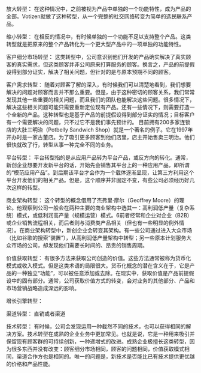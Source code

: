 放大转型：
在这种情况中，之前被视为产品中单独的一个功能特性，成为产品的全部。Votizen就做了这种转型，从一个完整的社交网络转变为简单的选民联系产品。

缩小转型：
在相反的情况中，有时候单独的一个功能不足以支持整个产品。这类转型就是把原来的整个产品转化为一个更大型产品中的一项单独的功能特性。

客户细分市场转型：
这类转型中，公司意识到他们开发的产品确实解决了真实顾客的真实需求，但这类顾客并非公司原来打算服务的顾客。换言之，产品的前提假设得到部分证实，解决了相关问题，但针对的是与原本预期不同的顾客。

客户需求转型：
随着对顾客了解的深入，有时候我们可以清楚地看到，我们想要解决的问题对顾客而言并不那么重要。但是，由于这种密切的顾客关系，我们常常发现其他一些重要的相关问题，而且我们的团队也能解决这些问题。很多情况下，解决这些相关问题可能只需要重新定位现有产品。还有一些情况下，则需要打造一个全新的产品。这种转型也是基于产品的前提假设得到部分证实的情况；目标客户有一个需要解决的问题，只不过它不是我们事先预计的。
目前拥有200多家连锁店的大肚三明治（Potbelly Sandwich Shop）就是一个著名的例子。它在1997年开办时是一家古董店。为了吸引更多顾客到他们店里，店主开始售卖三明治。他们很快就改了行，转型从事一种完全不同的业务。

平台转型：
平台转型指的是从应用产品转为平台产品，或反方向的转化。通常，新创企业想要开发新平台的话，开始先会销售其平台上的一种应用产品，即所谓的“模范应用产品”。到后期该平台才会作为一个载体逐渐显现，让第三方利用这个平台开发他们的相关产品。但是，这个顺序并非固定不变，有些公司必须经历好几次这样的转型。

商业架构转型：
这个转型的概念借用了杰弗里·摩尔（Geoffrey Moore）的理论。他观察到公司一般会在两种主要的商业架构中选其一：高利润低产量（复杂系统）模式，或低利润高产量（规模运营）模式。6前者经常和企业对企业（B2B）或企业销售流程相关，而后者则与消费类产品相关（但也有一些明显的例外情况）。在商业架构转型中，新创企业会转变其架构。有一些公司通过进入大众市场（比如谷歌的搜索“装置”），从高利润低产量架构中转型；另一些原本计划服务大众市场的公司，却发现他们需要长时间的、昂贵的销售周期。

价值获取转型：
有很多方法来获取公司创造的价值。这些方法通常被称为货币化模式或收入模式。但是这类术语的局限很大。货币化概念的潜在含义在于，它是产品的一种独立“功能”，可以被任意添加或去除。在现实中，获取价值是产品前提假设中的固有部分。通常，公司获取价值方式的转变，会对业务的其他部分、产品和市场营销战略造成深远的影响。

增长引擎转型：

渠道转型：
直销或者渠道

技术转型：
有时候，公司会发现运用一种截然不同的技术，也可以获得相同的解决方案。技术转型在成熟的企业业务中更加常见。也就是说，它是一种用来吸引并保留现有顾客群的可持续创新，一种递增式的改进。成熟企业极擅长这类转型，因为很多东西并没有改变：顾客细分市场相同，顾客的问题相同，价值获取模式相同，渠道合作方也是相同的。唯一的问题是，新技术是否能比已有技术提供更优越的价格和产品性能。